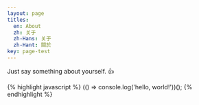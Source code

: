 ```yaml
---
layout: page
titles:
  en: About
  zh: 关于
  zh-Hans: 关于
  zh-Hant: 關於
key: page-test
---
```


Just say something about yourself. :+1:

{% highlight javascript %}
(() => console.log('hello, world!'))();
{% endhighlight %}
